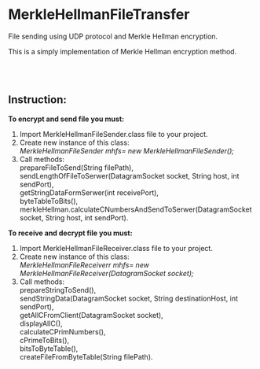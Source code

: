 # MerkleHellmanFileTransfer
File sending using UDP protocol and Merkle Hellman encryption.

This is a simply implementation of Merkle Hellman encryption method.

<br/><br/>
<h2>Instruction:</h2>

<b>To encrypt and send file you must:</b>
1. Import MerkleHellmanFileSender.class file to your project.<br/>
2. Create new instance of this class:<br/>
  <i>MerkleHellmanFileSender mhfs= new MerkleHellmanFileSender();</i><br/>
3. Call methods:<br/>
  prepareFileToSend(String filePath),<br/>
  sendLengthOfFileToSerwer(DatagramSocket socket, String host, int sendPort),<br/>
  getStringDataFormSerwer(int receivePort),<br/>
  byteTableToBits(),<br/>
  merkleHellman.calculateCNumbersAndSendToSerwer(DatagramSocket socket, String host, int sendPort).<br/>

<b>To receive and decrypt file you must:</b><br/>
1. Import MerkleHellmanFileReceiver.class file to your project.<br/>
2. Create new instance of this class:<br/>
  <i>MerkleHellmanFileReceiverr mhfs= new MerkleHellmanFileReceiver(DatagramSocket socket);</i><br/>
3. Call methods:<br/>
  prepareStringToSend(),<br/>
  sendStringData(DatagramSocket socket, String destinationHost, int sendPort),<br/>
  getAllCFromClient(DatagramSocket socket),<br/>
  displayAllC(),<br/>
  calculateCPrimNumbers(),<br/>
  cPrimeToBits(),<br/>
  bitsToByteTable(),<br/>
  createFileFromByteTable(String filePath).<br/>
  
  
